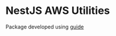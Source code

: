 # NestJS AWS Utilities

Package developed using [guide](https://itnext.io/step-by-step-building-and-publishing-an-npm-typescript-package-44fe7164964c)
